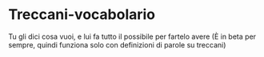 # Treccani-vocabolario

Tu gli dici cosa vuoi, e lui fa tutto il possibile per fartelo avere
(È in beta per sempre, quindi funziona solo con definizioni di parole su treccani)
